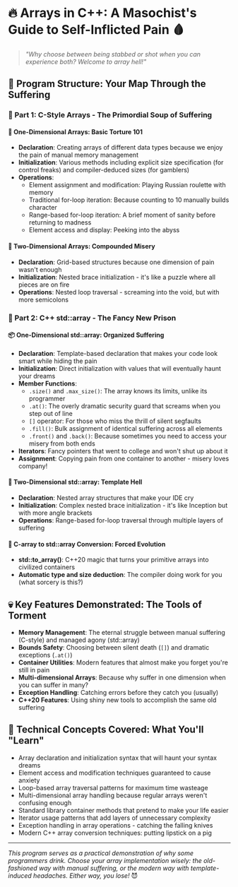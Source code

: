 # 🔥 Arrays in C++: A Masochist's Guide to Self-Inflicted Pain 🩸

> *"Why choose between being stabbed or shot when you can experience both? Welcome to array hell!"*

## 🎯 Program Structure: Your Map Through the Suffering

### 🦖 Part 1: C-Style Arrays - The Primordial Soup of Suffering

#### 📏 One-Dimensional Arrays: Basic Torture 101
- **Declaration**: Creating arrays of different data types because we enjoy the pain of manual memory management
- **Initialization**: Various methods including explicit size specification (for control freaks) and compiler-deduced sizes (for gamblers)
- **Operations**:
  - Element assignment and modification: Playing Russian roulette with memory
  - Traditional for-loop iteration: Because counting to 10 manually builds character
  - Range-based for-loop iteration: A brief moment of sanity before returning to madness
  - Element access and display: Peeking into the abyss

#### 🎲 Two-Dimensional Arrays: Compounded Misery
- **Declaration**: Grid-based structures because one dimension of pain wasn't enough
- **Initialization**: Nested brace initialization - it's like a puzzle where all pieces are on fire
- **Operations**: Nested loop traversal - screaming into the void, but with more semicolons

### 🏰 Part 2: C++ std::array - The Fancy New Prison

#### 📦 One-Dimensional std::array: Organized Suffering
- **Declaration**: Template-based declaration that makes your code look smart while hiding the pain
- **Initialization**: Direct initialization with values that will eventually haunt your dreams
- **Member Functions**:
  - `.size()` and `.max_size()`: The array knows its limits, unlike its programmer
  - `.at()`: The overly dramatic security guard that screams when you step out of line
  - `[]` operator: For those who miss the thrill of silent segfaults
  - `.fill()`: Bulk assignment of identical suffering across all elements
  - `.front()` and `.back()`: Because sometimes you need to access your misery from both ends
- **Iterators**: Fancy pointers that went to college and won't shut up about it
- **Assignment**: Copying pain from one container to another - misery loves company!

#### 🏰 Two-Dimensional std::array: Template Hell
- **Declaration**: Nested array structures that make your IDE cry
- **Initialization**: Complex nested brace initialization - it's like Inception but with more angle brackets
- **Operations**: Range-based for-loop traversal through multiple layers of suffering

#### 🔄 C-array to std::array Conversion: Forced Evolution
- **std::to_array()**: C++20 magic that turns your primitive arrays into civilized containers
- **Automatic type and size deduction**: The compiler doing work for you (what sorcery is this?)

## 💀 Key Features Demonstrated: The Tools of Torment

- **Memory Management**: The eternal struggle between manual suffering (C-style) and managed agony (std::array)
- **Bounds Safety**: Choosing between silent death (`[]`) and dramatic exceptions (`.at()`)
- **Container Utilities**: Modern features that almost make you forget you're still in pain
- **Multi-dimensional Arrays**: Because why suffer in one dimension when you can suffer in many?
- **Exception Handling**: Catching errors before they catch you (usually)
- **C++20 Features**: Using shiny new tools to accomplish the same old suffering

## 🧠 Technical Concepts Covered: What You'll "Learn"

- Array declaration and initialization syntax that will haunt your syntax dreams
- Element access and modification techniques guaranteed to cause anxiety
- Loop-based array traversal patterns for maximum time wasteage
- Multi-dimensional array handling because regular arrays weren't confusing enough
- Standard library container methods that pretend to make your life easier
- Iterator usage patterns that add layers of unnecessary complexity
- Exception handling in array operations - catching the falling knives
- Modern C++ array conversion techniques: putting lipstick on a pig

---

*This program serves as a practical demonstration of why some programmers drink. Choose your array implementation wisely: the old-fashioned way with manual suffering, or the modern way with template-induced headaches. Either way, you lose!* 😈